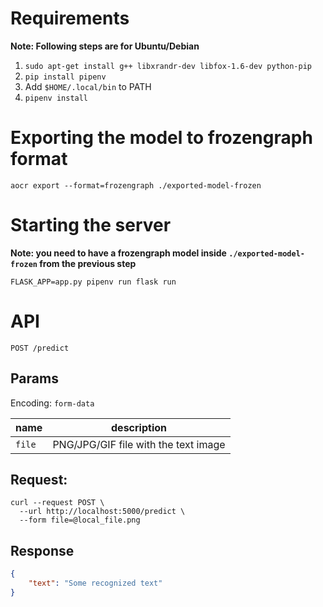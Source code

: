# Requirements

**Note: Following steps are for Ubuntu/Debian**

1. `sudo apt-get install g++ libxrandr-dev libfox-1.6-dev python-pip`
2. `pip install pipenv`
3. Add `$HOME/.local/bin` to PATH
4. `pipenv install`

# Exporting the model to frozengraph format

`aocr export --format=frozengraph ./exported-model-frozen`

# Starting the server

**Note: you need to have a frozengraph model inside `./exported-model-frozen` from the previous step**

`FLASK_APP=app.py pipenv run flask run`

# API

`POST /predict`

## Params

Encoding: `form-data`

name | description
------ |----
`file` | PNG/JPG/GIF file with the text image


## Request:

```
curl --request POST \
  --url http://localhost:5000/predict \
  --form file=@local_file.png
```

## Response

```json
{
    "text": "Some recognized text"
}
```





